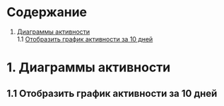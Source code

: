 # Содержание
1. [Диаграммы активности](#1)<br>
1.1 [Отобразить график активности за 10 дней](#1.1)<br>

# 1. Диаграммы активности<a name="1"/>

## 1.1 Отобразить график активности за 10 дней<a name="1.1"/>
![]()
